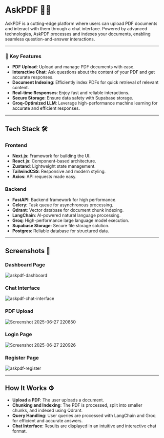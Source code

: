 # AskPDF 📄💬
AskPDF is a cutting-edge platform where users can upload PDF documents and interact with them through a chat interface. 
Powered by advanced technologies, AskPDF processes and indexes your documents, enabling seamless question-and-answer interactions.

---

### 🌟 Key Features
- **PDF Upload**: Upload and manage PDF documents with ease.
- **Interactive Chat**: Ask questions about the content of your PDF and get accurate responses.
- **Document Indexing**: Efficiently index PDFs for quick retrieval of relevant content.
- **Real-time Responses**: Enjoy fast and reliable interactions.
- **Secure Storage**: Ensure data safety with Supabase storage.
- **Groq-Optimized LLM**: Leverage high-performance machine learning for accurate and efficient responses.

---

## Tech Stack 🛠️

### **Frontend**
- **Next.js**: Framework for building the UI.
- **React.js**: Component-based architecture.
- **Zustand**: Lightweight state management.
- **TailwindCSS**: Responsive and modern styling.
- **Axios**: API requests made easy.

### **Backend**
- **FastAPI**: Backend framework for high performance.
- **Celery**: Task queue for asynchronous processing.
- **Qdrant**: Vector database for document chunk indexing.
- **LangChain**: AI-powered natural language processing.
- **Groq**: High-performance large language model execution.
- **Supabase Storage**: Secure file storage solution.
- **Postgres**: Reliable database for structured data.

---

## Screenshots 📸

### Dashboard Page
![askpdf-dashboard](https://github.com/user-attachments/assets/a3f672dc-1c45-4da9-9fba-c9f57683ac06)

### Chat Interface
![askpdf-chat-interface](https://github.com/user-attachments/assets/0a5c9d2a-5900-4b1f-bc76-8bf632e54ead)

### PDF Upload
![Screenshot 2025-06-27 220850](https://github.com/user-attachments/assets/c078cc54-251b-4511-8cc5-ff22c33417f9)

### Login Page
![Screenshot 2025-06-27 220926](https://github.com/user-attachments/assets/4bcf6262-4a2b-4fb2-8660-0f77bce96131)

### Register Page
![askpdf-register](https://github.com/user-attachments/assets/3aa4a571-f347-46b8-aa56-3e829f05b78a)

---

## How It Works ⚙️
- **Upload a PDF**: The user uploads a document.
- **Chunking and Indexing**: The PDF is processed, split into smaller chunks, and indexed using Qdrant.
- **Query Handling**: User queries are processed with LangChain and Groq for efficient and accurate answers.
- **Chat Interface**: Results are displayed in an intuitive and interactive chat format.
